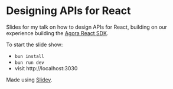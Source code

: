 # Designing APIs for React

Slides for my talk on how to design APIs for React, building on our experience building the [Agora React SDK](https://github.com/AgoraIO-Extensions/agora-rtc-react/).

To start the slide show:

- `bun install`
- `bun run dev`
- visit http://localhost:3030


Made using [Slidev](https://sli.dev/).
